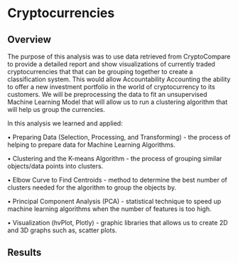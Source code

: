 # Cryptocurrencies



## Overview

The purpose of this analysis was to use data retrieved from CryptoCompare to provide a detailed report and show visualizations of currently traded cryptocurrencies that that can be grouping together to create a classification system. This would allow Accountability Accounting the ability to offer a new investment portfolio in the world of cryptocurrency to its customers. We will be preprocessing the data to fit an unsupervised Machine Learning Model that will allow us to run a clustering algorithm that will help us group the currencies.

In this analysis we learned and applied:

  • Preparing Data (Selection, Processing, and Transforming) - the process of helping to prepare data for Machine Learning Algorithms.
  
  • Clustering and the K-means Algorithm - the process of grouping similar objects/data points into clusters.
  
  • Elbow Curve to Find Centroids - method to determine the best number of clusters needed for the algorithm to group the objects by.
  
  • Principal Component Analysis (PCA) - statistical technique to speed up machine learning algorithms when the number of features is too high.
  
  • Visualization (hvPlot, Plotly) - graphic libraries that allows us to create 2D and 3D graphs such as, scatter plots.


## Results

